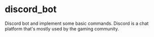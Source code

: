 # discord_bot
Discord bot and implement some basic commands. Discord is a chat platform that's mostly used by the gaming community.
